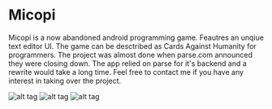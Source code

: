 # Micopi

Micopi is a now abandoned android programming game. Feautres an unqiue text editor UI.  The game can be desctribed as Cards Against Humanity for programmers. The project was almost done when parse.com announced they were closing down. The app relied on parse for it's backend and a rewrite would take a long time. Feel free to contact me if you have any interest in taking over the project.

![alt tag](http://i.imgur.com/pPWnos9.png)
![alt tag](http://i.imgur.com/l4Z2Aqm.png)
![alt tag](http://i.imgur.com/hNCik19.png)
